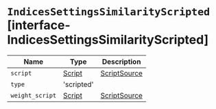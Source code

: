 # `IndicesSettingsSimilarityScripted` [interface-IndicesSettingsSimilarityScripted]

| Name | Type | Description |
| - | - | - |
| `script` | [Script](./Script.md) | [ScriptSource](./ScriptSource.md) | &nbsp; |
| `type` | 'scripted' | &nbsp; |
| `weight_script` | [Script](./Script.md) | [ScriptSource](./ScriptSource.md) | &nbsp; |
